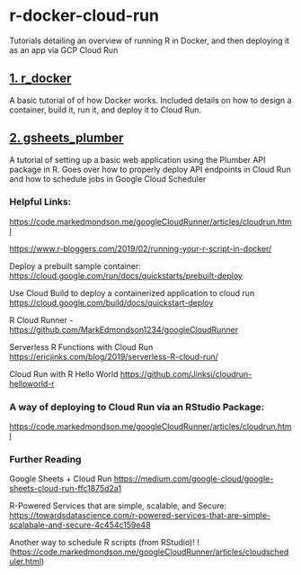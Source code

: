 # r-docker-cloud-run
Tutorials detailing an overview of running R in Docker, and then deploying it as an app via GCP Cloud Run

## [1. r_docker](/r_docker/r-in-docker.md)
A basic tutorial of of how Docker works. Included details on how to design a container, build it, run it, and deploy it to Cloud Run.

## [2. gsheets_plumber](/gsheets_plumber/gsheets_plumber.md)
A tutorial of setting up a basic web application using the Plumber API package in R. Goes over how to properly deploy API endpoints in Cloud Run and how to schedule jobs in Google Cloud Scheduler


### Helpful Links:
https://code.markedmondson.me/googleCloudRunner/articles/cloudrun.html

https://www.r-bloggers.com/2019/02/running-your-r-script-in-docker/

Deploy a prebuilt sample container: https://cloud.google.com/run/docs/quickstarts/prebuilt-deploy

Use Cloud Build to deploy a containerized application to cloud run https://cloud.google.com/build/docs/quickstart-deploy

R Cloud Runner - https://github.com/MarkEdmondson1234/googleCloudRunner

Serverless R Functions with Cloud Run https://ericjinks.com/blog/2019/serverless-R-cloud-run/

Cloud Run with R Hello World https://github.com/Jinksi/cloudrun-helloworld-r

### A way of deploying to Cloud Run via an RStudio Package:
https://code.markedmondson.me/googleCloudRunner/articles/cloudrun.html

### Further Reading
Google Sheets + Cloud Run https://medium.com/google-cloud/google-sheets-cloud-run-ffc1875d2a1

R-Powered Services that are simple, scalable, and Secure: https://towardsdatascience.com/r-powered-services-that-are-simple-scalabale-and-secure-4c454c159e48

Another way to schedule R scripts (from RStudio)!
!(https://code.markedmondson.me/googleCloudRunner/articles/cloudscheduler.html)
